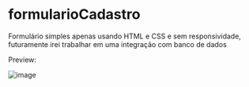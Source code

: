 # formularioCadastro

Formulário simples apenas usando HTML e CSS e sem responsividade, futuramente irei trabalhar em uma integração com banco de dados 

Preview:

![image](https://user-images.githubusercontent.com/70291159/160922378-13d56902-7117-437d-a20a-8bbfaae68016.png)
